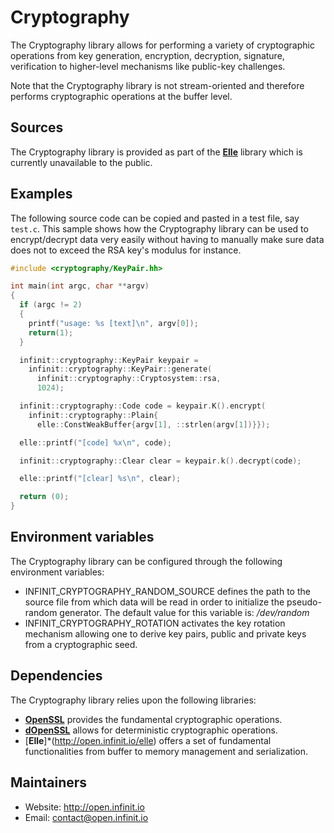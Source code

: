 Cryptography
============

The Cryptography library allows for performing a variety of cryptographic operations from key generation, encryption, decryption, signature, verification to higher-level mechanisms like public-key challenges.

Note that the Cryptography library is not stream-oriented and therefore performs cryptographic operations at the buffer level.

Sources
-------

The Cryptography library is provided as part of the [**Elle**](http://open.infinit.io/elle) library which is currently unavailable to the public.

Examples
--------

The following source code can be copied and pasted in a test file, say `test.c`.
This sample shows how the Cryptography library can be used to encrypt/decrypt data very easily without having to manually make sure data does not to exceed the RSA key's modulus for instance.

```C++
#include <cryptography/KeyPair.hh>

int main(int argc, char **argv)
{
  if (argc != 2)
  {
    printf("usage: %s [text]\n", argv[0]);
    return(1);
  }

  infinit::cryptography::KeyPair keypair =
    infinit::cryptography::KeyPair::generate(
      infinit::cryptography::Cryptosystem::rsa,
      1024);

  infinit::cryptography::Code code = keypair.K().encrypt(
    infinit::cryptography::Plain{
      elle::ConstWeakBuffer{argv[1], ::strlen(argv[1])}});

  elle::printf("[code] %x\n", code);

  infinit::cryptography::Clear clear = keypair.k().decrypt(code);

  elle::printf("[clear] %s\n", clear);

  return (0);
}
```

Environment variables
---------------------

The Cryptography library can be configured through the following environment variables:

 * INFINIT_CRYPTOGRAPHY_RANDOM_SOURCE defines the path to the source file from which data will be read in order to initialize the pseudo-random generator. The default value for this variable is: _/dev/random_
 * INFINIT_CRYPTOGRAPHY_ROTATION activates the key rotation mechanism allowing one to derive key pairs, public and private keys from a cryptographic seed.

Dependencies
------------

The Cryptography library relies upon the following libraries:

 * [**OpenSSL**](http://www.openssl.org) provides the fundamental cryptographic operations.
 * [**dOpenSSL**](http://open.infinit.io/dopenssl) allows for deterministic cryptographic operations.
 * [**Elle**]*(http://open.infinit.io/elle) offers a set of fundamental functionalities from buffer to memory management and serialization.

Maintainers
-----------

 * Website: http://open.infinit.io
 * Email: contact@open.infinit.io
